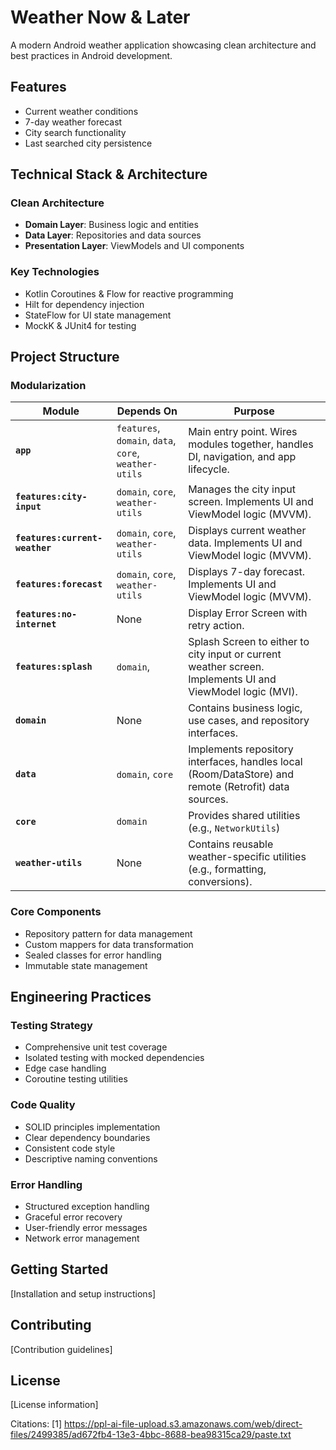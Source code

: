 # Weather Now & Later

A modern Android weather application showcasing clean architecture and best practices in Android development.

## Features
- Current weather conditions
- 7-day weather forecast
- City search functionality
- Last searched city persistence

## Technical Stack & Architecture

### Clean Architecture
- **Domain Layer**: Business logic and entities
- **Data Layer**: Repositories and data sources
- **Presentation Layer**: ViewModels and UI components

### Key Technologies
- Kotlin Coroutines & Flow for reactive programming
- Hilt for dependency injection
- StateFlow for UI state management
- MockK & JUnit4 for testing

## Project Structure

### Modularization

| **Module**              | **Depends On**                              | **Purpose**                                                                 |
|--------------------------|---------------------------------------------|-----------------------------------------------------------------------------|
| **`app`**               | `features`, `domain`, `data`, `core`, `weather-utils` | Main entry point. Wires modules together, handles DI, navigation, and app lifecycle. |
| **`features:city-input`** | `domain`, `core`, `weather-utils`           | Manages the city input screen. Implements UI and ViewModel logic (MVVM).    |
| **`features:current-weather`** | `domain`, `core`, `weather-utils`           | Displays current weather data. Implements UI and ViewModel logic (MVVM).    |
| **`features:forecast`** | `domain`, `core`, `weather-utils`           | Displays 7-day forecast. Implements UI and ViewModel logic (MVVM).    |
| **`features:no-internet`** | None                                     | Display Error Screen with retry action.                          |
| **`features:splash`** | `domain`,                                     | Splash Screen to either to city input or current weather screen. Implements UI and ViewModel logic (MVI).    |
| **`domain`**            | None                                        | Contains business logic, use cases, and repository interfaces.              |
| **`data`**              | `domain`, `core`                            | Implements repository interfaces, handles local (Room/DataStore) and remote (Retrofit) data sources. |
| **`core`**              |  `domain`                                   | Provides shared utilities (e.g., `NetworkUtils`)|
| **`weather-utils`**     | None                                        | Contains reusable weather-specific utilities (e.g., formatting, conversions). |


### Core Components
- Repository pattern for data management
- Custom mappers for data transformation
- Sealed classes for error handling
- Immutable state management

## Engineering Practices

### Testing Strategy
- Comprehensive unit test coverage
- Isolated testing with mocked dependencies
- Edge case handling
- Coroutine testing utilities

### Code Quality
- SOLID principles implementation
- Clear dependency boundaries
- Consistent code style
- Descriptive naming conventions

### Error Handling
- Structured exception handling
- Graceful error recovery
- User-friendly error messages
- Network error management

## Getting Started
[Installation and setup instructions]

## Contributing
[Contribution guidelines]

## License
[License information]

Citations:
[1] https://ppl-ai-file-upload.s3.amazonaws.com/web/direct-files/2499385/ad672fb4-13e3-4bbc-8688-bea98315ca29/paste.txt
